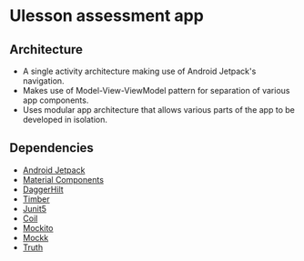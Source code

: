 # Ulesson assessment app

## Architecture

- A single activity architecture making use of Android Jetpack's navigation.
- Makes use of Model-View-ViewModel pattern for separation of various app components.
- Uses modular app architecture that allows various parts of the app to be developed in isolation.

## Dependencies

- [Android Jetpack](https://developer.android.com/jetpack)
- [Material Components](http://material.io)
- [DaggerHilt](http://dagger.dev)
- [Timber](http://github.com/JakeWharton/timber)
- [Junit5](http://junit.org)
- [Coil](http://coil-kt.github.io)
- [Mockito](http://site.mockito.org)
- [Mockk](http://mockk.io)
- [Truth](http://truth.dev)
